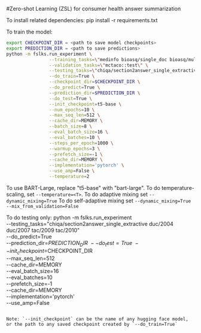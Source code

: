 #Zero-shot Learning (ZSL) for consumer health answer summarization

To install related dependencies:
pip install -r requirements.txt

To train the model:
```bash
export CHECKPOINT_DIR = <path to save model checkpoints>
export PREDICTION_DIR = <path to save predictions>
python -m fslks.run_experiment \
                --training_tasks=\"medinfo bioasq/single_doc bioasq/multi_doc pubmed_summ medlineplus_references super_glue/copa scientific_papers/arxiv scientific_papers/pubmed cochrane_summ cnn_dailymail ebm/answer ebm/justify squad movie_rationales evi_conv cosmos_qa::validation mctaco qa4mre/2011.main.EN qa4mre/2012.main.EN qa4mre/2013.main.EN qa4mre/2012.alzheimers.EN qa4mre/2013.alzheimers.EN\" \
                --validation_tasks=\"mctaco::test\" \
                --testing_tasks=\"chiqa/section2answer_single_extractive duc/2004 duc/2007 tac/2009 tac/2010\" \
                --do_train=True \
                --checkpoint_dir=$CHECKPOINT_DIR \
                --do_predict=True \
                --prediction_dir=$PREDICTION_DIR \
                --do_test=True \
                --init_checkpoint=t5-base \
                --num_epochs=10 \
                --max_seq_len=512 \
                --cache_dir=MEMORY \
                --batch_size=8 \
                --eval_batch_size=16 \
                --eval_batches=10 \
                --steps_per_epoch=1000 \
                --warmup_epochs=3 \
                --prefetch_size=-1 \
                --cache_dir=MEMORY \
                --implementation='pytorch' \
                --use_amp=False \
                --temperature=2
```

To use BART-Large, replace "t5-base" with "bart-large". 
To do temperature-scaling, set `--temperature=<T>`.
To do adaptive mixing set `--dynamic_mixing=True`
To do self-adaptive mixing set `--dynamic_mixing=True --mix_from_validation=False`

To do testing only:
python -m fslks.run_experiment \
                --testing_tasks=\"chiqa/section2answer_single_extractive duc/2004 duc/2007 tac/2009 tac/2010\" \
                --do_predict=True \
                --prediction_dir=$PREDICTION_DIR \
                --do_test=True \
                --init_checkpoint=$CHECKPOINT_DIR \
                --max_seq_len=512 \
                --cache_dir=MEMORY \
                --eval_batch_size=16 \
                --eval_batches=10 \
                --prefetch_size=-1 \
                --cache_dir=MEMORY \
                --implementation='pytorch' \
                --use_amp=False
```

Note: `--init_checkpoint` can be the name of any hugging face model, or the path to any saved checkpoint created by `--do_train=True`

